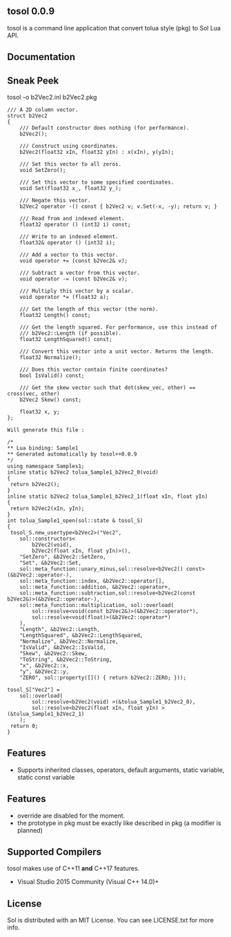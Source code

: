 ## tosol 0.0.9

tosol is a command line application that convert tolua style (pkg) to Sol Lua API.

## Documentation


## Sneak Peek

tosol -o b2Vec2.inl b2Vec2.pkg


	/// A 2D column vector.
	struct b2Vec2
	{
		/// Default constructor does nothing (for performance).
		b2Vec2();

		/// Construct using coordinates.
		b2Vec2(float32 xIn, float32 yIn) : x(xIn), y(yIn);

		/// Set this vector to all zeros.
		void SetZero();

		/// Set this vector to some specified coordinates.
		void Set(float32 x_, float32 y_);

		/// Negate this vector.
		b2Vec2 operator -() const { b2Vec2 v; v.Set(-x, -y); return v; }
	
		/// Read from and indexed element.
		float32 operator () (int32 i) const;

		/// Write to an indexed element.
		float32& operator () (int32 i);

		/// Add a vector to this vector.
		void operator += (const b2Vec2& v);

		/// Subtract a vector from this vector.
		void operator -= (const b2Vec2& v);

		/// Multiply this vector by a scalar.
		void operator *= (float32 a);

		/// Get the length of this vector (the norm).
		float32 Length() const;

		/// Get the length squared. For performance, use this instead of
		/// b2Vec2::Length (if possible).
		float32 LengthSquared() const;

		/// Convert this vector into a unit vector. Returns the length.
		float32 Normalize();

		/// Does this vector contain finite coordinates?
		bool IsValid() const;

		/// Get the skew vector such that dot(skew_vec, other) == cross(vec, other)
		b2Vec2 Skew() const;

		float32 x, y;
	};

	Will generate this file :

	/*
	** Lua binding: Sample1
	** Generated automatically by tosol++0.0.9 
	*/
	using namespace Samples1;
	inline static b2Vec2 tolua_Sample1_b2Vec2_0(void)
	{
	 return b2Vec2();
	}
	inline static b2Vec2 tolua_Sample1_b2Vec2_1(float xIn, float yIn)
	{
	 return b2Vec2(xIn, yIn);
	}
	int tolua_Sample1_open(sol::state & tosol_S)
	{
	 tosol_S.new_usertype<b2Vec2>("Vec2", 
 		sol::constructors<
 			b2Vec2(void),
 			b2Vec2(float xIn, float yIn)>(),
 		"SetZero", &b2Vec2::SetZero,
 		"Set", &b2Vec2::Set,
 		sol::meta_function::unary_minus,sol::resolve<b2Vec2() const>(&b2Vec2::operator-),
 		sol::meta_function::index, &b2Vec2::operator[],
 		sol::meta_function::addition, &b2Vec2::operator+,
 		sol::meta_function::subtraction,sol::resolve<b2Vec2(const b2Vec2&)>(&b2Vec2::operator-),
 		sol::meta_function::multiplication, sol::overload(
			sol::resolve<void(const b2Vec2&)>(&b2Vec2::operator*),
			sol::resolve<void(float)>(&b2Vec2::operator*)
		),
 		"Length", &b2Vec2::Length,
 		"LengthSquared", &b2Vec2::LengthSquared,
 		"Normalize", &b2Vec2::Normalize,
 		"IsValid", &b2Vec2::IsValid,
 		"Skew", &b2Vec2::Skew,
 		"ToString", &b2Vec2::ToString,
 		"x", &b2Vec2::x,
 		"y", &b2Vec2::y,
 		"ZERO", sol::property([]() { return b2Vec2::ZERO; }));

	tosol_S["Vec2"] =
		sol::overload(
			sol::resolve<b2Vec2(void) >(&tolua_Sample1_b2Vec2_0), 
			sol::resolve<b2Vec2(float xIn, float yIn) >(&tolua_Sample1_b2Vec2_1)
		);
	 return 0;
	}
	


## Features

- Supports inherited classes, operators, default arguments, static variable, static const variable

## Features

- override are disabled for the moment.
- the prototype in pkg must be exactly like described in pkg (a modifier is planned)

## Supported Compilers

tosol makes use of C++11 **and** C++17 features. 

- Visual Studio 2015 Community (Visual C++ 14.0)+


## License

Sol is distributed with an MIT License. You can see LICENSE.txt for more info.
